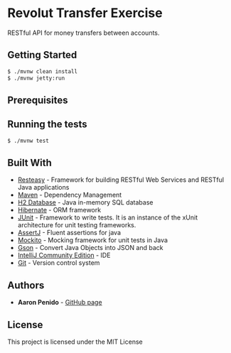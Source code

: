 # Revolut Transfer Exercise

RESTful API for money transfers between accounts.

## Getting Started

```sh
$ ./mvnw clean install
$ ./mvnw jetty:run
```

## Prerequisites


## Running the tests

```sh
$ ./mvnw test
```

## Built With

* [Resteasy](https://resteasy.github.io/) - Framework for building RESTful Web Services and RESTful Java applications
* [Maven](https://maven.apache.org/) - Dependency Management
* [H2 Database](http://www.h2database.com/html/main.html) - Java in-memory SQL database
* [Hibernate](http://hibernate.org/) - ORM framework
* [JUnit](https://junit.org/junit4/) - Framework to write tests. It is an instance of the xUnit architecture for unit testing frameworks.
* [AssertJ](http://joel-costigliola.github.io/assertj/) - Fluent assertions for java
* [Mockito](https://site.mockito.org/) - Mocking framework for unit tests in Java
* [Gson](https://github.com/google/gson) - Convert Java Objects into JSON and back
* [IntelliJ Community Edition](https://www.jetbrains.com/idea/) - IDE
* [Git](https://git-scm.com/) - Version control system

## Authors

* **Aaron Penido** - [GitHub page](https://github.com/aaronpenido/)

## License

This project is licensed under the MIT License
